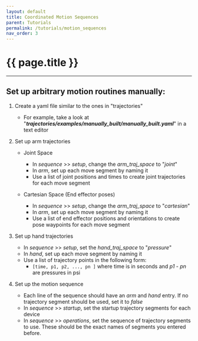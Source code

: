 ```yaml
---
layout: default
title: Coordinated Motion Sequences
parent: Tutorials
permalink: /tutorials/motion_sequences
nav_order: 3
---
```


# {{ page.title }}


---

## Set up arbitrary motion routines manually:

1. Create a yaml file similar to the ones in "trajectories"
	- For example, take a look at "**_trajectories/examples/manually_built/manually_built.yaml_**" in a text editor

2. Set up arm trajectories
	- Joint Space
		- In *sequence* >> *setup*, change the *arm_traj_space* to "*joint*"
		- In *arm*, set up each move segment by naming it
		- Use a list of joint positions and times to create joint trajectories for each move segment

	- Cartesian Space (End effector poses)
		- In *sequence* >> *setup*, change the *arm_traj_space* to "*cartesian*"
		- In *arm*, set up each move segment by naming it
		- Use a list of end effector positions and orientations to create pose waypoints for each move segment

3. Set up hand trajectories
	- In *sequence* >> *setup*, set the *hand_traj_space* to "*pressure*"
	- In *hand*, set up each move segment by naming it
	- Use a list of trajectory points in the following form: 
		- `[time, p1, p2, ..., pn ]` where time is in seconds and *p1* - *pn* are pressures in psi

4. Set up the motion sequence
	- Each line of the sequence should have an *arm* and *hand* entry. If no trajectory segment should be used, set it to *false*
	- In *sequence* >> *startup*, set the startup trajectory segments for each device
	- In *sequence* >> *operations*, set the sequence of trajectory segments to use. These should be the exact names of segments you entered before.